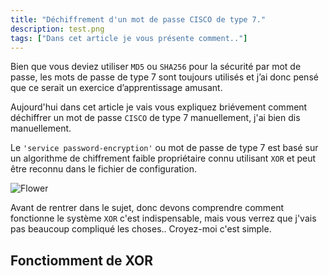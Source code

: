 ```yaml
---
title: "Déchiffrement d'un mot de passe CISCO de type 7."
description: test.png
tags: ["Dans cet article je vous présente comment.."]
---
```


Bien que vous deviez utiliser `MD5` ou `SHA256` pour la sécurité par mot de passe, les mots de passe de type 7 sont toujours utilisés et j’ai donc pensé que ce serait un exercice d’apprentissage amusant.

Aujourd'hui dans cet article je vais vous expliquez briévement comment déchiffrer un mot de passe `CISCO` de type 7 manuellement, j'ai bien dis manuellement.

Le `'service password-encryption'` ou mot de passe de type 7 est basé sur un algorithme de chiffrement faible propriétaire connu utilisant `XOR` et peut être reconnu dans le fichier de configuration.

![Flower](https://media.giphy.com/media/diUKszNTUghVe/giphy.gif)

Avant de rentrer dans le sujet, donc devons comprendre comment fonctionne le système `XOR` c'est indispensable, mais vous verrez que j'vais pas beaucoup compliqué les choses.. Croyez-moi c'est simple.

Fonctiomment de XOR
----

